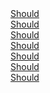 <!-- <a href="#" hx-get="/blog/should/" hx-target="#col-2" hx-trigger="click" hx-push-url="true" hx-replace-url="true">Should</a> -->
<div class="sidelinks">
  <!-- <a href="/blog/should/">Should</a> -->
<!-- Don't set the `src` attribute -->
<!-- <zero-md> -->
  <!-- Write your markdown inside a `<script type="text/markdown">` tag -->
  <!-- <script type="text/markdown"> -->
  <a href="/blog/should/">Should</a><br>
  <a href="/blog/should/">Should</a><br>
  <a href="/blog/should/">Should</a><br>
  <a href="/blog/should/">Should</a><br>
  <a href="/blog/should/">Should</a><br>
  <a href="/blog/should/">Should</a><br>
  <a href="/blog/should/">Should</a><br>
  <!-- </script> -->
<!-- </zero-md> -->
</div>
